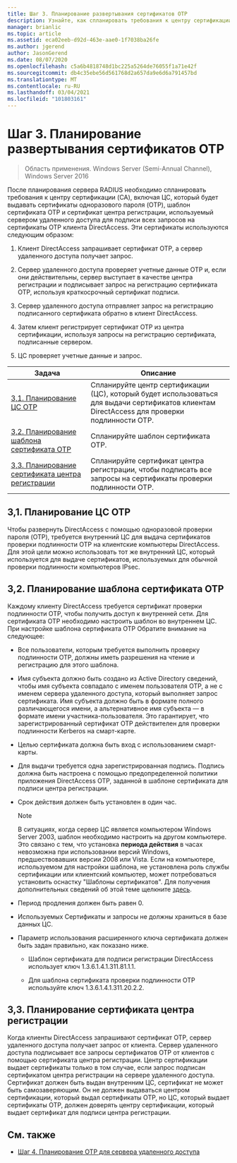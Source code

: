 ```yaml
---
title: Шаг 3. Планирование развертывания сертификатов OTP
description: Узнайте, как спланировать требования к центру сертификации, включая центр сертификации, который будет выдавать одноразовые сертификаты паролей, шаблон сертификата OTP и сертификат центра регистрации, используемый сервером удаленного доступа для подписи всех запросов на сертификаты OTP клиента DirectAccess.
manager: brianlic
ms.topic: article
ms.assetid: eca02eeb-d92d-463e-aae0-1f7038ba26fe
ms.author: jgerend
author: JasonGerend
ms.date: 08/07/2020
ms.openlocfilehash: c5a6b4818748d1bc225a5264de76055f1a71e42f
ms.sourcegitcommit: db4c35ebe56d561768d2a657da9e6d6a791457bd
ms.translationtype: MT
ms.contentlocale: ru-RU
ms.lasthandoff: 03/04/2021
ms.locfileid: "101803161"
---
```

# <a name="step-3-plan-otp-certificate-deployment"></a>Шаг 3. Планирование развертывания сертификатов OTP

>Область применения. Windows Server (Semi-Annual Channel), Windows Server 2016

После планирования сервера RADIUS необходимо спланировать требования к центру сертификации (CA), включая ЦС, который будет выдавать сертификаты одноразового пароля (OTP), шаблон сертификата OTP и сертификат центра регистрации, используемый сервером удаленного доступа для подписи всех запросов на сертификаты OTP клиента DirectAccess. Эти сертификаты используются следующим образом:

1.  Клиент DirectAccess запрашивает сертификат OTP, а сервер удаленного доступа получает запрос.

2.  Сервер удаленного доступа проверяет учетные данные OTP и, если они действительны, сервер выступает в качестве центра регистрации и подписывает запрос на регистрацию сертификата OTP, используя краткосрочный сертификат подписи.

3.  Сервер удаленного доступа отправляет запрос на регистрацию подписанного сертификата обратно в клиент DirectAccess.

4.  Затем клиент регистрирует сертификат OTP из центра сертификации, используя запросы на регистрацию сертификата, подписанные сервером.

5.  ЦС проверяет учетные данные и запрос.

|Задача|Описание|
|----|--------|
|[3,1. Планирование ЦС OTP](#bkmk_3_1_CA)|Спланируйте центр сертификации (ЦС), который будет использоваться для выдачи сертификатов клиентам DirectAccess для проверки подлинности OTP.|
|[3,2. Планирование шаблона сертификата OTP](#bkmk_3_2_OTP_Cert)|Спланируйте шаблон сертификата OTP.|
|[3,3. Планирование сертификата центра регистрации](#bkmk_33RACert)|Спланируйте сертификат центра регистрации, чтобы подписать все запросы на сертификаты проверки подлинности OTP.|

## <a name="31-plan-the-otp-ca"></a><a name="bkmk_3_1_CA"></a>3,1. Планирование ЦС OTP
Чтобы развернуть DirectAccess с помощью одноразовой проверки пароля (OTP), требуется внутренний ЦС для выдача сертификатов проверки подлинности OTP на клиентские компьютеры DirectAccess. Для этой цели можно использовать тот же внутренний ЦС, который используется для выдаче сертификатов, используемых для обычной проверки подлинности компьютеров IPsec.

## <a name="32-plan-the-otp-certificate-template"></a><a name="bkmk_3_2_OTP_Cert"></a>3,2. Планирование шаблона сертификата OTP
Каждому клиенту DirectAccess требуется сертификат проверки подлинности OTP, чтобы получить доступ к внутренней сети. Для сертификата OTP необходимо настроить шаблон во внутреннем ЦС. При настройке шаблона сертификата OTP Обратите внимание на следующее:

-   Все пользователи, которым требуется выполнить проверку подлинности OTP, должны иметь разрешения на чтение и регистрацию для этого шаблона.

-   Имя субъекта должно быть создано из Active Directory сведений, чтобы имя субъекта совпадало с именем пользователя OTP, а не с именем сервера удаленного доступа, который выполняет запрос сертификата. Имя субъекта должно быть в формате полного различающегося имени, а альтернативное имя субъекта — в формате имени участника-пользователя. Это гарантирует, что зарегистрированный сертификат OTP действителен для проверки подлинности Kerberos на смарт-карте.

-   Целью сертификата должна быть вход с использованием смарт-карты.

-   Для выдачи требуется одна зарегистрированная подпись. Подпись должна быть настроена с помощью предопределенной политики приложения DirectAccess OTP, заданной в шаблоне сертификата для подписи центра регистрации.

-   Срок действия должен быть установлен в один час.

    > [!NOTE]
    > В ситуациях, когда сервер ЦС является компьютером Windows Server 2003, шаблон необходимо настроить на другом компьютере. Это связано с тем, что установка **периода действия** в часах невозможна при использовании версий Windows, предшествовавших версии 2008 или Vista. Если на компьютере, используемом для настройки шаблона, не установлена роль службы сертификации или клиентский компьютер, может потребоваться установить оснастку "Шаблоны сертификатов". Для получения дополнительных сведений об этой теме щелкните [здесь](/previous-versions/windows/it-pro/windows-server-2008-R2-and-2008/cc732445(v=ws.11)).

-   Период продления должен быть равен 0.

-   Используемых Сертификаты и запросы не должны храниться в базе данных ЦС.

-   Параметр использования расширенного ключа сертификата должен быть задан правильно, как показано ниже.

    -   Шаблон сертификата для подписи регистрации DirectAccess использует ключ 1.3.6.1.4.1.311.81.1.1.

    -   Для шаблона сертификата проверки подлинности OTP используйте ключ 1.3.6.1.4.1.311.20.2.2.

## <a name="33-plan-the-registration-authority-certificate"></a><a name="bkmk_33RACert"></a>3,3. Планирование сертификата центра регистрации
Когда клиенты DirectAccess запрашивают сертификат OTP, сервер удаленного доступа получает запрос от клиента. Сервер удаленного доступа подписывает все запросы сертификатов OTP от клиентов с помощью сертификата центра регистрации. Центр сертификации выдает сертификаты только в том случае, если запрос подписан сертификатом центра регистрации на сервере удаленного доступа. Сертификат должен быть выдан внутренним ЦС, сертификат не может быть самозаверяющим. Он не должен выдаваться центром сертификации, который выдал сертификаты OTP, но ЦС, который выдает сертификаты OTP, должен доверять центру сертификации, который выдает сертификат для подписи центра регистрации.

## <a name="see-also"></a><a name="BKMK_Links"></a> См. также

-   [Шаг 4. Планирование OTP для сервера удаленного доступа](Step-4-Plan-for-OTP-on-the-Remote-Access-Server.md)

